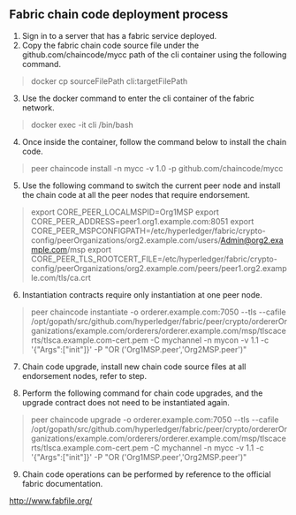 ## Fabric chain code deployment process


1. Sign in to a server that has a fabric service deployed.
2. Copy the fabric chain code source file under the github.com/chaincode/mycc path of the cli container using the following command.

> docker cp sourceFilePath cli:targetFilePath

3. Use the docker command to enter the cli container of the fabric network.

> docker exec -it cli /bin/bash

4. Once inside the container, follow the command below to install the chain code.

> peer chaincode install -n mycc -v 1.0 -p github.com/chaincode/mycc

5. Use the following command to switch the current peer node and install the chain code at all the peer nodes that require endorsement.

> export CORE_PEER_LOCALMSPID=Org1MSP
> export CORE_PEER_ADDRESS=peer1.org1.example.com:8051
> export CORE_PEER_MSPCONFIGPATH=/etc/hyperledger/fabric/crypto-config/peerOrganizations/org2.example.com/users/Admin@org2.example.com/msp
> export CORE_PEER_TLS_ROOTCERT_FILE=/etc/hyperledger/fabric/crypto-config/peerOrganizations/org2.example.com/peers/peer1.org2.example.com/tls/ca.crt

6. Instantiation contracts require only instantiation at one peer node.

> peer chaincode instantiate -o orderer.example.com:7050 --tls --cafile /opt/gopath/src/github.com/hyperledger/fabric/peer/crypto/ordererOrganizations/example.com/orderers/orderer.example.com/msp/tlscacerts/tlsca.example.com-cert.pem -C mychannel -n mycon -v 1.1 -c '{"Args":["init"]}' -P "OR ('Org1MSP.peer','Org2MSP.peer')"

7. Chain code upgrade, install new chain code source files at all endorsement nodes, refer to step.

8. Perform the following command for chain code upgrades, and the upgrade contract does not need to be instantiated again.

> peer chaincode upgrade -o orderer.example.com:7050 --tls --cafile /opt/gopath/src/github.com/hyperledger/fabric/peer/crypto/ordererOrganizations/example.com/orderers/orderer.example.com/msp/tlscacerts/tlsca.example.com-cert.pem -C mychannel -n mycc  -v 1.1 -c '{"Args":["init"]}' -P "OR ('Org1MSP.peer','Org2MSP.peer')"

9. Chain code operations can be performed by reference to the official fabric documentation.

http://www.fabfile.org/
